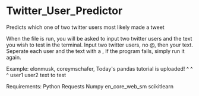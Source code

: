 # Twitter_User_Predictor

Predicts which one of two twitter users most likely made a tweet

When the file is run, you will be asked to input two twitter users and the text you wish to test in the terminal.  Input two twitter users, no @, then your text.
Seperate each user and the text with a ,
If the program fails, simply run it again.

Example: elonmusk, coreymschafer, Today's pandas tutorial is uploaded!
            ^             ^                        ^
          user1         user2                  text to test

Requirements:
            Python
            Requests
            Numpy
            en_core_web_sm
            scikitlearn
